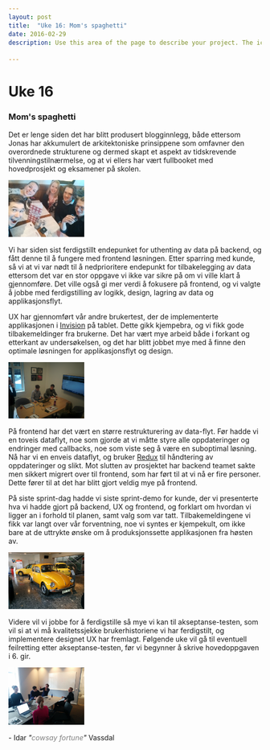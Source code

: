 ```yaml
---
layout: post
title:	"Uke 16: Mom's spaghetti"
date: 2016-02-29
description: Use this area of the page to describe your project. The icon above is part of a free icon set by <a href="https://sellfy.com/p/8Q9P/jV3VZ/">Flat Icons</a>. On their website, you can download their free set with 16 icons, or you can purchase the entire set with 146 icons for only $12!

---
```


# Uke 16

### Mom's spaghetti
<!-- https://www.youtube.com/watch?v=SW-BU6keEUw -->
Det er lenge siden det har blitt produsert blogginnlegg, både ettersom Jonas har akkumulert de arkitektoniske prinsippene som omfavner den overordnede strukturene og dermed
skapt et aspekt av tidskrevende tilvenningstilnærmelse, og at vi ellers har vært fullbooket med hovedprosjekt og eksamener på skolen. 

<img src="/img/selfiegang.jpg" style="width: 30%; height: auto;" class="center-block"/>

Vi har siden sist ferdigstillt endepunket for uthenting av data på backend, og fått denne til å fungere med frontend løsningen. Etter sparring med kunde, så vi 
at vi var nødt til å nedprioritere endepunkt for tilbakelegging av data ettersom det var en stor oppgave vi ikke var sikre på om vi ville klart å gjennomføre. Det ville også 
gi mer verdi å fokusere på frontend, og vi valgte å jobbe med ferdigstilling av logikk, design, lagring av data og applikasjonsflyt. 

UX har gjennomført vår andre brukertest, der de implementerte applikasjonen i [Invision](https://www.invisionapp.com/) på tablet. Dette gikk kjempebra, og vi fikk gode tilbakemeldinger fra brukerne.
Det har vært mye arbeid både i forkant og etterkant av undersøkelsen, og det har blitt jobbet mye med å finne den optimale løsningen for applikasjonsflyt og design. 


<img src="/img/superwork.jpg" style="width: 30%; height: auto;" class="center-block"/>

På frontend har det vært en større restrukturering av data-flyt. Før hadde vi en toveis dataflyt, noe som gjorde at vi måtte styre alle oppdateringer og endringer med callbacks, 
noe som viste seg å være en suboptimal løsning. 
Nå har vi en enveis dataflyt, og bruker [Redux](https://github.com/reactjs/redux) til håndtering av oppdateringer og slikt. Mot slutten av prosjektet har backend teamet sakte men sikkert migrert over til 
frontend, som har ført til at vi nå er fire personer. Dette fører til at det har blitt gjort veldig mye på frontend. 

På siste sprint-dag hadde vi siste sprint-demo for kunde, der vi presenterte hva vi hadde gjort på backend, UX og frontend, og forklart om hvordan vi ligger an i forhold til planen, 
samt valg som var tatt. 
Tilbakemeldingene vi fikk var langt over vår forventning, noe vi syntes er kjempekult, om ikke bare at de uttrykte ønske om å produksjonssette applikasjonen fra høsten av. 

<img src="/img/gulbil.jpg" style="width: 30%; height: auto;" class="center-block"/>

Videre vil vi jobbe for å ferdigstille så mye vi kan til akseptanse-testen, som vil si at vi må kvalitetssjekke brukerhistoriene vi har ferdigstilt, og implementere designet 
UX har fremlagt. Følgende uke vil gå til eventuell feilretting etter akseptanse-testen, før vi begynner å skrive hovedoppgaven i 6. gir.    

<img src="/img/moete.jpg" style="width: 30%; height: auto;" class="center-block"/>

<!-- I use inline css, deal with it ¯\_(ツ)_/¯ -->
\- Idar <i>"<span style="color: gray;">cowsay fortune</span>"</i> Vassdal
